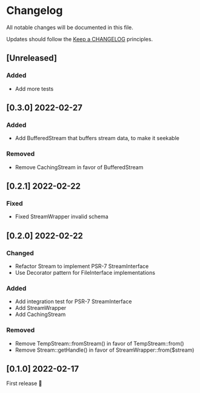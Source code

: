 # Changelog

All notable changes will be documented in this file.

Updates should follow the [Keep a CHANGELOG](http://keepachangelog.com/) principles.

## [Unreleased]
### Added
- Add more tests

## [0.3.0] 2022-02-27
### Added
- Add BufferedStream that buffers stream data, to make it seekable

### Removed
- Remove CachingStream in favor of BufferedStream

## [0.2.1] 2022-02-22
### Fixed
- Fixed StreamWrapper invalid schema

## [0.2.0] 2022-02-22
### Changed
- Refactor Stream to implement PSR-7 StreamInterface
- Use Decorator pattern for FileInterface implementations

### Added
- Add integration test for PSR-7 StreamInterface
- Add StreamWrapper
- Add CachingStream

### Removed
- Remove TempStream::fromStream() in favor of TempStream::from()
- Remove Stream::getHandle() in favor of StreamWrapper::from($stream)

## [0.1.0] 2022-02-17
First release 🚀
